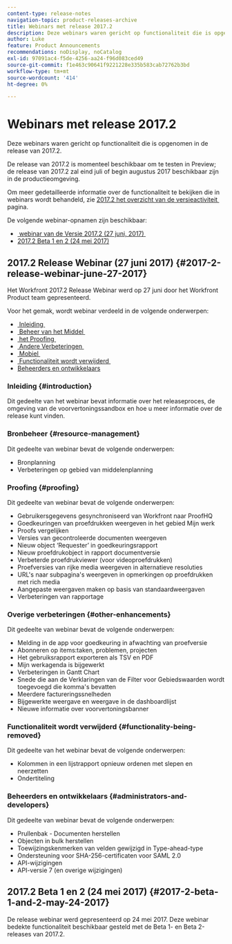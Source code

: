 ```yaml
---
content-type: release-notes
navigation-topic: product-releases-archive
title: Webinars met release 2017.2
description: Deze webinars waren gericht op functionaliteit die is opgenomen in de release van 2017.2.
author: Luke
feature: Product Announcements
recommendations: noDisplay, noCatalog
exl-id: 97091ac4-f5de-4256-aa24-f96d083ced49
source-git-commit: f1e463c90641f9221228e335b583cab72762b3bd
workflow-type: tm+mt
source-wordcount: '414'
ht-degree: 0%

---
```


# Webinars met release 2017.2

Deze webinars waren gericht op functionaliteit die is opgenomen in de release van 2017.2. 

De release van 2017.2 is momenteel beschikbaar om te testen in Preview; de release van 2017.2 zal eind juli of begin augustus 2017 beschikbaar zijn in de productieomgeving.

Om meer gedetailleerde informatie over de functionaliteit te bekijken die in webinars wordt behandeld, zie [&#x200B; 2017.2 het overzicht van de versieactiviteit &#x200B;](../../../../product-announcements/product-releases/quarterly-release-archive/2017.2-release-activity/2017-2-release-activity-overview.md) pagina.

De volgende webinar-opnamen zijn beschikbaar:

* [&#x200B; webinar van de Versie 2017.2 (27 juni, 2017) &#x200B;](#2017-2-release-webinar-june-27-2017)
* [2017.2 Beta 1 en 2 (24 mei 2017)](#2017-2-beta-1-and-2-may-24-2017)

## 2017.2 Release Webinar (27 juni 2017) {#2017-2-release-webinar-june-27-2017}

Het Workfront 2017.2 Release Webinar werd op 27 juni door het Workfront Product team gepresenteerd.  

Voor het gemak, wordt webinar verdeeld in de volgende onderwerpen:

* [&#x200B; Inleiding &#x200B;](#introduction)
* [&#x200B; Beheer van het Middel &#x200B;](#resource-management)
* [&#x200B; het Proofing &#x200B;](#proofing)
* [&#x200B; Andere Verbeteringen &#x200B;](#other-enhancements)
* [&#x200B; Mobiel &#x200B;](#mobile)
* [&#x200B; Functionaliteit wordt verwijderd &#x200B;](#functionality-being-removed)
* [Beheerders en ontwikkelaars](#administrators-and-developers)

### Inleiding {#introduction}

Dit gedeelte van het webinar bevat informatie over het releaseproces, de omgeving van de voorvertoningssandbox en hoe u meer informatie over de release kunt vinden.

### Bronbeheer {#resource-management}

Dit gedeelte van webinar bevat de volgende onderwerpen:

* Bronplanning
* Verbeteringen op gebied van middelenplanning

### Proofing {#proofing}

Dit gedeelte van webinar bevat de volgende onderwerpen:

* Gebruikersgegevens gesynchroniseerd van Workfront naar ProofHQ
* Goedkeuringen van proefdrukken weergeven in het gebied Mijn werk
* Proofs vergelijken
* Versies van gecontroleerde documenten weergeven
* Nieuw object ‘Requester’ in goedkeuringsrapport
* Nieuw proefdrukobject in rapport documentversie
* Verbeterde proefdrukviewer (voor videoproefdrukken)
* Proefversies van rijke media weergeven in alternatieve resoluties
* URL&#39;s naar subpagina&#39;s weergeven in opmerkingen op proefdrukken met rich media
* Aangepaste weergaven maken op basis van standaardweergaven
* Verbeteringen van rapportage

### Overige verbeteringen {#other-enhancements}

Dit gedeelte van webinar bevat de volgende onderwerpen:

* Melding in de app voor goedkeuring in afwachting van proefversie
* Abonneren op items:taken, problemen, projecten
* Het gebruiksrapport exporteren als TSV en PDF
* Mijn werkagenda is bijgewerkt
* Verbeteringen in Gantt Chart
* Snede die aan de Verklaringen van de Filter voor Gebiedswaarden wordt toegevoegd die komma&#39;s bevatten
* Meerdere factureringssnelheden
* Bijgewerkte weergave en weergave in de dashboardlijst
* Nieuwe informatie over voorvertoningsbanner

### Functionaliteit wordt verwijderd {#functionality-being-removed}

Dit gedeelte van het webinar bevat de volgende onderwerpen:

* Kolommen in een lijstrapport opnieuw ordenen met slepen en neerzetten
* Ondertiteling

### Beheerders en ontwikkelaars {#administrators-and-developers}

Dit gedeelte van webinar bevat de volgende onderwerpen:

* Prullenbak - Documenten herstellen
* Objecten in bulk herstellen
* Toewijzingskenmerken van velden gewijzigd in Type-ahead-type
* Ondersteuning voor SHA-256-certificaten voor SAML 2.0
* API-wijzigingen
* API-versie 7 (en overige wijzigingen)

## 2017.2 Beta 1 en 2 (24 mei 2017) {#2017-2-beta-1-and-2-may-24-2017}

De release webinar werd gepresenteerd op 24 mei 2017. Deze webinar bedekte functionaliteit beschikbaar gesteld met de Beta 1- en Beta 2-releases van 2017.2.
